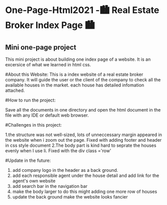 # One-Page-Html2021 -🏙 Real Estate Broker Index Page 🏙

## Mini one-page project

This mini project is about building one index page of a website. It is an excersice of what we learned in html css. 



#About this Website: 
  This is a index website of a real estate broker company. It will guide the user or the client of the company to check all the available houses in the market. each house has detailed infomation attached.
 

#How to run the project:

Save all the documents in one directory and open the html document in the file with any IDE or default web browser.

#Challenges in this project:

1.the structure was not well-sized, lots of unneccessary margin appeared in the website when i zoom out the page. Fixed with adding footer and header in css style document
2.The body part is kind hard to seprate the houses evenly when I use li. Fixed with the div class ='row'

#Update in the future:
1. add company logo in the header as a back ground.
2. add each responsible agent under the house detail and add link for the agent's own website
3. add search bar in the navigation bar
4. make the body larger to do this might adding one more row of houses
5. update the back ground make the website looks fancier 
